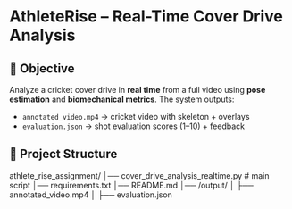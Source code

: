 # AthleteRise – Real-Time Cover Drive Analysis

## 🎯 Objective
Analyze a cricket cover drive in **real time** from a full video using **pose estimation** and **biomechanical metrics**. The system outputs:
- `annotated_video.mp4` → cricket video with skeleton + overlays
- `evaluation.json` → shot evaluation scores (1–10) + feedback

## 📂 Project Structure
athlete_rise_assignment/
│── cover_drive_analysis_realtime.py # main script
│── requirements.txt
│── README.md
│── /output/
│ ├── annotated_video.mp4
│ ├── evaluation.json

